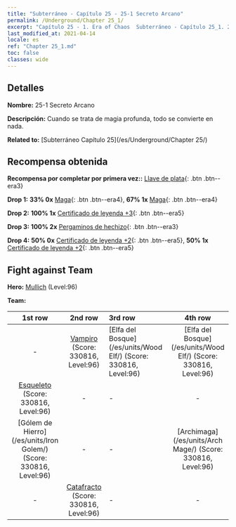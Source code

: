 ```yaml
---
title: "Subterráneo - Capítulo 25 - 25-1 Secreto Arcano"
permalink: /Underground/Chapter 25_1/
excerpt: "Capítulo 25 - 1. Era of Chaos  Subterráneo - Capítulo 25_1. 25-1 Secreto Arcano"
last_modified_at: 2021-04-14
locale: es
ref: "Chapter 25_1.md"
toc: false
classes: wide
---
```


## Detalles

 **Nombre:** 25-1 Secreto Arcano

 **Descripción:** Cuando se trata de magia profunda, todo se convierte en nada.

 **Related to:** [Subterráneo Capítulo 25](/es/Underground/Chapter 25/)

## Recompensa obtenida

 **Recompensa por completar por primera vez::** [Llave de plata](/es/Items/con_693/){: .btn .btn--era3}

 **Drop 1:** **33% 0x** [Maga](/es/Items/unt_238/){: .btn .btn--era4}, **67% 1x** [Maga](/es/Items/unt_238/){: .btn .btn--era4}

 **Drop 2:** **100% 1x** [Certificado de leyenda +3](/es/Items/mat_88/){: .btn .btn--era5}

 **Drop 3:** **100% 2x** [Pergaminos de hechizo](/es/Items/con_694/){: .btn .btn--era3}

 **Drop 4:** **50% 0x** [Certificado de leyenda +2](/es/Items/mat_81/){: .btn .btn--era5}, **50% 1x** [Certificado de leyenda +2](/es/Items/mat_81/){: .btn .btn--era5}


## Fight against Team
 **Hero:** [Mullich](/es/heroes/Mullich/) (Level:96)

 **Team:**


  | 1st row | 2nd row | 3rd row | 4th row |
  |:----:|:----:|:----|:----:|
  | - | [Vampiro](/es/units/Vampire/) (Score: 330816, Level:96)  | [Elfa del Bosque](/es/units/Wood Elf/) (Score: 330816, Level:96)  | [Elfa del Bosque](/es/units/Wood Elf/) (Score: 330816, Level:96)  |
  | [Esqueleto](/es/units/Skeleton/) (Score: 330816, Level:96)  | - | - | - |
  | [Gólem de Hierro](/es/units/Iron Golem/) (Score: 330816, Level:96)  | - | - | [Archimaga](/es/units/Arch Mage/) (Score: 330816, Level:96)  |
  | - | [Catafracto](/es/units/Cavalier/) (Score: 330816, Level:96)  | - | - |


